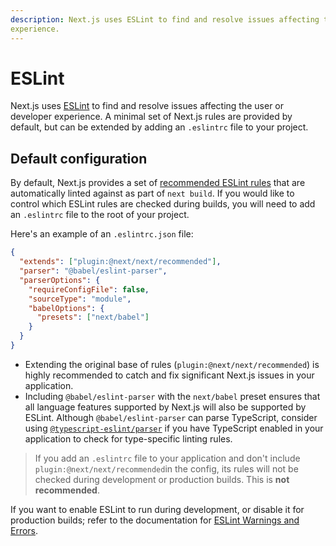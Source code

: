 ```yaml
---
description: Next.js uses ESLint to find and resolve issues affecting the user or developer
experience.
---
```


# ESLint

Next.js uses [ESLint](https://eslint.org/) to find and resolve issues affecting the user or
developer experience. A minimal set of Next.js rules are provided by default, but can be extended by
adding an `.eslintrc` file to your project.

## Default configuration

By default, Next.js provides a set of [recommended ESLint
rules](https://github.com/vercel/next.js/blob/canary/packages/eslint-plugin-next/lib/index.js#L10-L18)
that are automatically linted against as part of `next build`. If you would like to control which
ESLint rules are checked during builds, you will need to add an `.eslintrc` file to the root of your
project.

Here's an example of an `.eslintrc.json` file:

```json
{
  "extends": ["plugin:@next/next/recommended"],
  "parser": "@babel/eslint-parser",
  "parserOptions": {
    "requireConfigFile": false,
    "sourceType": "module",
    "babelOptions": {
      "presets": ["next/babel"]
    }
  }
}
```

- Extending the original base of rules (`plugin:@next/next/recommended`) is highly recommended to
  catch and fix significant Next.js issues in your application.
- Including `@babel/eslint-parser` with the `next/babel` preset ensures that all language features
  supported by Next.js will also be supported by ESLint. Although `@babel/eslint-parser` can parse
  TypeScript, consider using
  [`@typescript-eslint/parser`](https://github.com/typescript-eslint/typescript-eslint/tree/master/packages/parser)
  if you have TypeScript enabled in your application to check for type-specific linting rules.

> If you add an `.eslintrc` file to your application and don't include
> `plugin:@next/next/recommended`in the config, its rules will not be checked during development or
> production builds. This is **not recommended**.

If you want to enable ESLint to run during development, or disable it for production builds; refer
to the documentation for [ESLint Warnings and
Errors](/docs/api-reference/next.config.js/eslint-warnings-errors.md).
